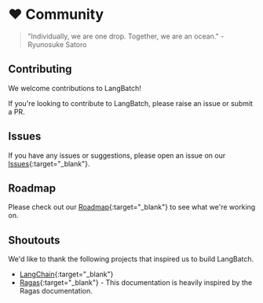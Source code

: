 # ❤️ Community 

> "Individually, we are one drop. Together, we are an ocean." - Ryunosuke Satoro

## Contributing
We welcome contributions to LangBatch!

If you're looking to contribute to LangBatch, please raise an issue or submit a PR.

## Issues

If you have any issues or suggestions, please open an issue on our [Issues](https://github.com/EasyLLM/langbatch/issues){:target="_blank"}.

## Roadmap

Please check out our [Roadmap](https://github.com/orgs/EasyLLM/projects/1){:target="_blank"} to see what we're working on.

## Shoutouts

We'd like to thank the following projects that inspired us to build LangBatch.

- [LangChain](https://github.com/langchain-ai/langchain){:target="_blank"}
- [Ragas](https://github.com/explodinggradients/ragas){:target="_blank"} - This documentation is heavily inspired by the Ragas documentation.

